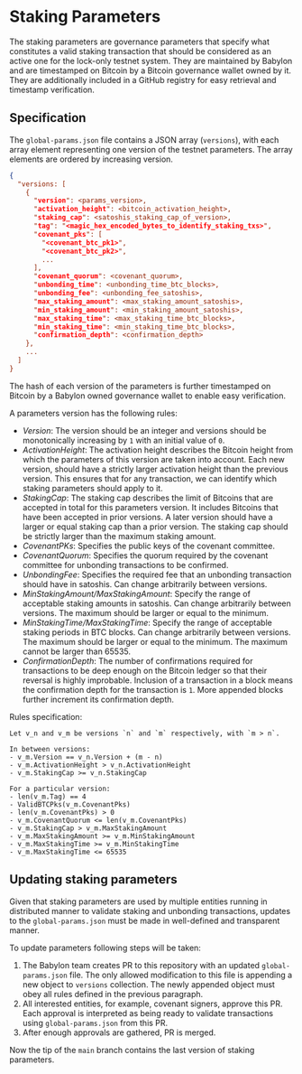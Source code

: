 # Staking Parameters

The staking parameters are governance parameters that specify what constitutes
a valid staking transaction that should be considered as an active one for
the lock-only testnet system.
They are maintained by Babylon and are timestamped on Bitcoin by a Bitcoin
governance wallet owned by it. They are additionally included in a GitHub
registry for easy retrieval and timestamp verification.

## Specification

The `global-params.json` file contains a JSON array (`versions`), with each
array element representing one version of the testnet parameters. The array
elements are ordered by increasing version.

```json
{
  "versions: [
    {
      "version": <params_version>,
      "activation_height": <bitcoin_activation_height>,
      "staking_cap": <satoshis_staking_cap_of_version>,
      "tag": "<magic_hex_encoded_bytes_to_identify_staking_txs>",
      "covenant_pks": [
        "<covenant_btc_pk1>",
        "<covenant_btc_pk2>",
        ...
      ],
      "covenant_quorum": <covenant_quorum>,
      "unbonding_time": <unbonding_time_btc_blocks>,
      "unbonding_fee": <unbonding_fee_satoshis>,
      "max_staking_amount": <max_staking_amount_satoshis>,
      "min_staking_amount": <min_staking_amount_satoshis>,
      "max_staking_time": <max_staking_time_btc_blocks>,
      "min_staking_time": <min_staking_time_btc_blocks>,
      "confirmation_depth": <confirmation_depth>
    },
    ...
  ]
}
```

The hash of each version of the parameters is further timestamped on Bitcoin by
a Babylon owned governance wallet to enable easy verification.

A parameters version has the following rules:
- *Version*: The version should be an integer and versions should be
  monotonically increasing by `1` with an initial value of `0`.
- *ActivationHeight*: The activation height describes the Bitcoin height from
  which the parameters of this version are taken into account. Each new
  version, should have a strictly larger activation height than the previous
  version. This ensures that for any transaction, we can identify which staking
  parameters should apply to it.
- *StakingCap*: The staking cap describes the limit of Bitcoins that are
  accepted in total for this parameters version. It includes Bitcoins that have
  been accepted in prior versions. A later version should have a larger or
  equal staking cap than a prior version. The staking cap should be strictly
  larger than the maximum staking amount.
- *CovenantPKs*: Specifies the public keys of the covenant committee.
- *CovenantQuorum*: Specifies the quorum required by the covenant committee for
  unbonding transactions to be confirmed.
- *UnbondingFee*: Specifies the required fee that an unbonding transaction
  should have in satoshis. Can change arbitrarily between versions.
- *MinStakingAmount/MaxStakingAmount*: Specify the range of acceptable staking
  amounts in satoshis. Can change arbitrarily between versions. The maximum
  should be larger or equal to the minimum.
- *MinStakingTime/MaxStakingTime*: Specify the range of acceptable staking
  periods in BTC blocks. Can change arbitrarily between versions. The maximum
  should be larger or equal to the minimum. The maximum cannot be larger than
  65535.
- *ConfirmationDepth*: The number of confirmations required for transactions
  to be deep enough on the Bitcoin ledger so that their reversal is highly
  improbable. Inclusion of a transaction in a block means the confirmation depth
  for the transaction is `1`. More appended blocks further increment its
  confirmation depth.

Rules specification:
```
Let v_n and v_m be versions `n` and `m` respectively, with `m > n`.

In between versions:
- v_m.Version == v_n.Version + (m - n)
- v_m.ActivationHeight > v_n.ActivationHeight
- v_m.StakingCap >= v_n.StakingCap

For a particular version:
- len(v_m.Tag) == 4
- ValidBTCPks(v_m.CovenantPks)
- len(v_m.CovenantPks) > 0
- v_m.CovenantQuorum <= len(v_m.CovenantPks)
- v_m.StakingCap > v_m.MaxStakingAmount
- v_m.MaxStakingAmount >= v_m.MinStakingAmount
- v_m.MaxStakingTime >= v_m.MinStakingTime
- v_m.MaxStakingTime <= 65535
```

## Updating staking parameters

Given that staking parameters are used by multiple entities running in distributed
manner to validate staking and unbonding transactions, updates to the `global-params.json`
must be made in well-defined and transparent manner.

To update parameters following steps will be taken:
1. The Babylon team creates PR to this repository with an updated `global-params.json` file.
The only allowed modification to this file is appending a new object to `versions`
collection. The newly appended object must obey all rules defined in the previous paragraph.
2. All interested entities, for example, covenant signers, approve this PR. Each
approval is interpreted as being ready to validate transactions using `global-params.json`
from this PR.
3. After enough approvals are gathered, PR is merged.

Now the tip of the `main` branch contains the last version of staking parameters.
